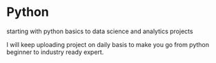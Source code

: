 # Python
starting with python basics to data science and analytics projects

I will keep uploading project on daily basis to make you go from python beginner to industry ready expert.
